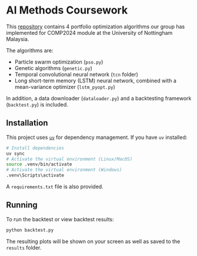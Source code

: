 # AI Methods Coursework

This [repository](https://github.com/mskobun/aimethods) contains 4 portfolio optimization algorithms our group has implemented for COMP2024 module at the University of Nottingham Malaysia.

The algorithms are:
- Particle swarm optimization (`pso.py`)
- Genetic algorithms (`genetic.py`)
- Temporal convolutional neural network (`tcn` folder)
- Long short-term memory (LSTM) neural network, combined with a mean-variance optimizer (`lstm_pyopt.py`)

In addition, a data downloader (`dataloader.py`) and a backtesting framework (`backtest.py`) is included.

## Installation

This project uses [`uv`](https://docs.astral.sh/uv/) for dependency management. If you have `uv` installed:
```sh
# Install dependencies
uv sync
# Activate the virtual environment (Linux/MacOS)
source .venv/bin/activate
# Activate the virtual environment (Windows)
.venv\Scripts\activate
```

A `requirements.txt` file is also provided.

## Running

To run the backtest or view backtest results:
```sh
python backtest.py
```

The resulting plots will be shown on your screen as well as saved to the `results` folder.
